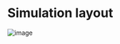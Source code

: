 # Simulation layout
![image](https://user-images.githubusercontent.com/53500865/149169258-e1340ad5-a082-4c7d-9f56-b08a4569f8e3.png)

